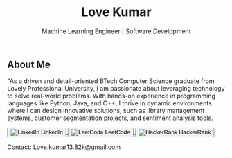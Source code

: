 <!---
Lovekumar-Creative/Lovekumar-Creative is a ✨ special ✨ repository because its `README.md` (this file) appears on your GitHub profile.
You can click the Preview link to take a look at your changes.
--->
<!DOCTYPE html>
<html lang="en">
<head>
    <meta charset="UTF-8">
    <meta name="viewport" content="width=device-width, initial-scale=1.0">
    <link rel="stylesheet" href="styles.css">
    <title>Love Kumar - CV</title>
</head>
<body>
    <header>
        <h1>Love Kumar</h1>
        <p>Machine Learning Engineer | Software Development</p>
    </header>
    <section class="about">
        <h2>About Me</h2>
        <p>
            "As a driven and detail-oriented BTech Computer Science graduate from Lovely Professional University, I am passionate about leveraging technology to solve real-world problems. With hands-on experience in programming languages like Python, Java, and C++, I thrive in dynamic environments where I can design innovative solutions, such as library management systems, customer segmentation projects, and sentiment analysis tools.
        </p>
    </section>
    <section class="links">
        <a href="https://www.linkedin.com/in/love-kumar-b30778258/" target="_blank">
            <button><img src="https://cdn-icons-png.flaticon.com/512/174/174857.png" alt="LinkedIn"> LinkedIn</button>
        </a>
        <a href="https://leetcode.com/u/Lovekumar-Creative/" target="_blank">
            <button><img src="https://upload.wikimedia.org/wikipedia/commons/1/19/LeetCode_logo_black.png" alt="LeetCode"> LeetCode</button>
        </a>
        <a href="https://www.hackerrank.com/profile/lovechaudhary941" target="_blank">
            <button><img src="https://upload.wikimedia.org/wikipedia/commons/6/65/HackerRank_logo.png" alt="HackerRank"> HackerRank</button>
        </a> 
    </section>
    <footer>
        <p>Contact: Love.kumar13.82k@gmail.com</p>
    </footer>
</body>
</html>
